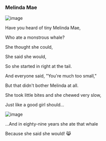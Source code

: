 ### Melinda Mae

![image](https://github.com/farinazgh/k8s-LFS258/assets/97882522/dba30bd0-3050-4c05-885e-b1a8bb172c84)

Have you heard of tiny Melinda Mae,

Who ate a monstrous whale?

She thought she could,

She said she would,

So she started in right at the tail.


And everyone said, "You're much too small,"

But that didn't bother Melinda at all.

She took little bites and she chewed very slow,

Just like a good girl should...


![image](https://github.com/farinazgh/k8s-LFS258/assets/97882522/1cf7526c-0038-4c24-9ce8-adb4c350e1a0)

...And in eighty-nine years she ate that whale

Because she said she would! 😹
